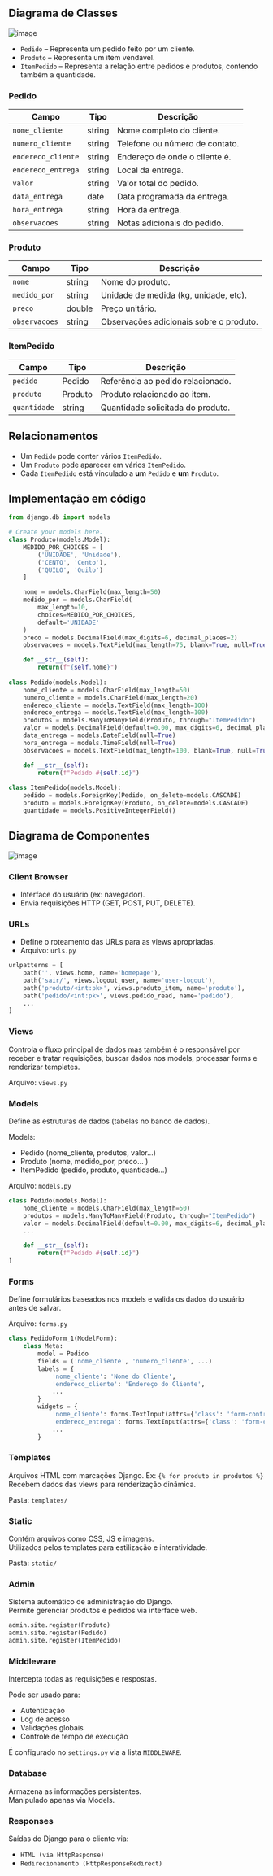 ## Diagrama de Classes

![image](https://github.com/user-attachments/assets/9823fe70-edfe-4f12-96ea-e0eaf4c14c64)


- `Pedido` – Representa um pedido feito por um cliente.
- `Produto` – Representa um item vendável.
- `ItemPedido` – Representa a relação entre pedidos e produtos, contendo também a quantidade.

### Pedido

| Campo              | Tipo     | Descrição                              |
|--------------------|----------|----------------------------------------|
| `nome_cliente`     | string   | Nome completo do cliente.              |
| `numero_cliente`   | string   | Telefone ou número de contato.         |
| `endereco_cliente` | string   | Endereço de onde o cliente é.          |
| `endereco_entrega` | string   | Local da entrega.                      |
| `valor`            | string   | Valor total do pedido.                 |
| `data_entrega`     | date     | Data programada da entrega.            |
| `hora_entrega`     | string   | Hora da entrega.                       |
| `observacoes`      | string   | Notas adicionais do pedido.            |

### Produto

| Campo           | Tipo     | Descrição                                 |
|------------------|----------|---------------------------------------------|
| `nome`           | string   | Nome do produto.                           |
| `medido_por`     | string   | Unidade de medida (kg, unidade, etc).      |
| `preco`          | double   | Preço unitário.                            |
| `observacoes`    | string   | Observações adicionais sobre o produto.    |

### ItemPedido

| Campo         | Tipo     | Descrição                                    |
|---------------|----------|----------------------------------------------|
| `pedido`      | Pedido   | Referência ao pedido relacionado.            |
| `produto`     | Produto  | Produto relacionado ao item.                 |
| `quantidade`  | string   | Quantidade solicitada do produto.            |

## Relacionamentos

- Um `Pedido` pode conter vários `ItemPedido`.
- Um `Produto` pode aparecer em vários `ItemPedido`.
- Cada `ItemPedido` está vinculado a **um** `Pedido` e **um** `Produto`.

## Implementação em código

```python
from django.db import models

# Create your models here.
class Produto(models.Model):
    MEDIDO_POR_CHOICES = [
        ('UNIDADE', 'Unidade'),
        ('CENTO', 'Cento'),
        ('QUILO', 'Quilo')
    ]

    nome = models.CharField(max_length=50)
    medido_por = models.CharField(
        max_length=10,
        choices=MEDIDO_POR_CHOICES,
        default='UNIDADE'
    )
    preco = models.DecimalField(max_digits=6, decimal_places=2)
    observacoes = models.TextField(max_length=75, blank=True, null=True)

    def __str__(self):
        return(f"{self.nome}")
    
class Pedido(models.Model):
    nome_cliente = models.CharField(max_length=50)
    numero_cliente = models.CharField(max_length=20)
    endereco_cliente = models.TextField(max_length=100)
    endereco_entrega = models.TextField(max_length=100)
    produtos = models.ManyToManyField(Produto, through="ItemPedido")
    valor = models.DecimalField(default=0.00, max_digits=6, decimal_places=2)
    data_entrega = models.DateField(null=True)
    hora_entrega = models.TimeField(null=True)
    observacoes = models.TextField(max_length=100, blank=True, null=True)

    def __str__(self):
        return(f"Pedido #{self.id}")
    
class ItemPedido(models.Model):
    pedido = models.ForeignKey(Pedido, on_delete=models.CASCADE)
    produto = models.ForeignKey(Produto, on_delete=models.CASCADE)
    quantidade = models.PositiveIntegerField()
```

## Diagrama de Componentes

![image](https://github.com/user-attachments/assets/5ba00d24-5f50-449c-9baf-d75d38ff6b92)

### Client Browser
- Interface do usuário (ex: navegador).
- Envia requisições HTTP (GET, POST, PUT, DELETE).

### URLs
- Define o roteamento das URLs para as views apropriadas.
- Arquivo: `urls.py`

```python
urlpatterns = [
    path('', views.home, name='homepage'),
    path('sair/', views.logout_user, name='user-logout'),
    path('produto/<int:pk>', views.produto_item, name='produto'),
    path('pedido/<int:pk>', views.pedido_read, name='pedido'),
    ...
]
```

### Views
Controla o fluxo principal de dados mas também é o responsável por receber e tratar requisições, buscar dados nos models, processar forms e renderizar templates.

Arquivo: `views.py`

### Models

Define as estruturas de dados (tabelas no banco de dados).

Models:
- Pedido (nome_cliente, produtos, valor...)
- Produto (nome, medido_por, preco... )
- ItemPedido (pedido, produto, quantidade...)

Arquivo: `models.py`

```python
class Pedido(models.Model):
    nome_cliente = models.CharField(max_length=50)
    produtos = models.ManyToManyField(Produto, through="ItemPedido")
    valor = models.DecimalField(default=0.00, max_digits=6, decimal_places=2)
    ...

    def __str__(self):
        return(f"Pedido #{self.id}")
]
```

### Forms

Define formulários baseados nos models e valida os dados do usuário antes de salvar.

Arquivo: `forms.py`

```python
class PedidoForm_1(ModelForm):
    class Meta:
        model = Pedido
        fields = ('nome_cliente', 'numero_cliente', ...)
        labels = {
            'nome_cliente': 'Nome do Cliente',
            'endereco_cliente': 'Endereço do Cliente',
            ...
        }
        widgets = {
            'nome_cliente': forms.TextInput(attrs={'class': 'form-control'}),
            'endereco_entrega': forms.TextInput(attrs={'class': 'form-control'}),
            ...
        }

```


### Templates

Arquivos HTML com marcações Django. Ex: ```{% for produto in produtos %}``` \
Recebem dados das views para renderização dinâmica.

Pasta: `templates/`

### Static

Contém arquivos como CSS, JS e imagens. \
Utilizados pelos templates para estilização e interatividade.

Pasta: `static/`

### Admin

Sistema automático de administração do Django. \
Permite gerenciar produtos e pedidos via interface web.

```python
admin.site.register(Produto)
admin.site.register(Pedido)
admin.site.register(ItemPedido)
```

### Middleware

Intercepta todas as requisições e respostas.

Pode ser usado para:
- Autenticação
- Log de acesso
- Validações globais
- Controle de tempo de execução

É configurado no `settings.py` via a lista `MIDDLEWARE`.

### Database

Armazena as informações persistentes.\
Manipulado apenas via Models.

### Responses
Saídas do Django para o cliente via:

- `HTML (via HttpResponse)` 
- `Redirecionamento (HttpResponseRedirect)`
